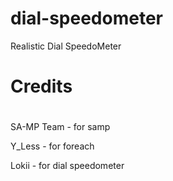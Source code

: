 # dial-speedometer
Realistic Dial SpeedoMeter
#
# Credits
#
SA-MP Team - for samp

Y_Less - for foreach

Lokii - for dial speedometer
